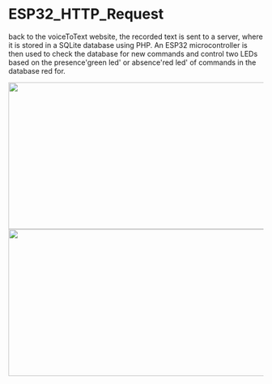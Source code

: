 # ESP32_HTTP_Request

back to the voiceToText website, the recorded text is sent to a server, where it is stored in a SQLite database using PHP. An ESP32 microcontroller is then used to check the database for new commands and control two LEDs based on the presence'green led' or absence'red led' of commands in the database red for.

<img src="https://github.com/user-attachments/assets/6082a9b5-c57e-4e88-92f4-b95c70434f73" width="580" height="290">
<img src="https://github.com/user-attachments/assets/5d441ecb-e941-4b02-a3df-1831d73a6d07" width="580" height="290">
